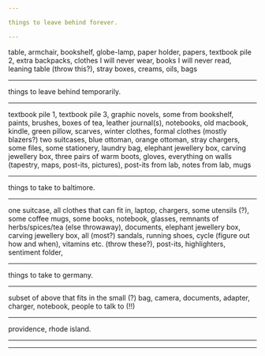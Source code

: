 ```yaml
---

things to leave behind forever.

---
```


table, armchair, bookshelf, globe-lamp, paper holder, papers, textbook pile 2, extra backpacks, clothes I will never wear, books I will never read, leaning table (throw this?), stray boxes, creams, oils, bags

---

things to leave behind temporarily.

---

textbook pile 1, textbook pile 3, graphic novels, some from bookshelf, paints, brushes, boxes of tea, leather journal(s), notebooks, old macbook, kindle, green pillow, scarves, winter clothes, formal clothes (mostly blazers?) two suitcases, blue ottoman, orange ottoman, stray chargers, some files, some stationery, laundry bag, elephant jewellery box, carving jewellery box, three pairs of warm boots, gloves, everything on walls (tapestry, maps, post-its, pictures), post-its from lab, notes from lab, mugs 

---

things to take to baltimore.

---

one suitcase, all clothes that can fit in, laptop, chargers, some utensils (?), some coffee mugs, some books, notebook, glasses, remnants of herbs/spices/tea (else throwaway), documents, elephant jewellery box, carving jewellery box, all (most?) sandals, running shoes, cycle (figure out how and when), vitamins etc. (throw these?), post-its, highlighters, sentiment folder, 


---

things to take to germany.

---

subset of above that fits in the small (?) bag, camera, documents, adapter, charger, notebook, people to talk to (!!)

---

providence, rhode island.

---

---
